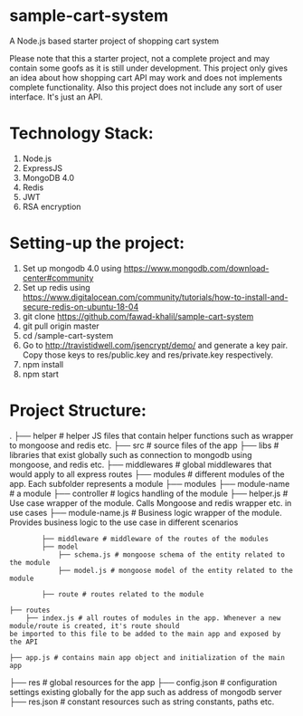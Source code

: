 # sample-cart-system
A Node.js based starter project of shopping cart system

Please note that this a starter project, not a complete project and may contain some goofs as it is still under development. This project only gives an idea about how shopping cart API may work and does not implements complete functionality. Also this project does not include any sort of user interface. It's just an API.

# Technology Stack:
1. Node.js
2. ExpressJS
3. MongoDB 4.0
4. Redis
5. JWT
6. RSA encryption

# Setting-up the project:
1. Set up mongodb 4.0 using https://www.mongodb.com/download-center#community
2. Set up redis using https://www.digitalocean.com/community/tutorials/how-to-install-and-secure-redis-on-ubuntu-18-04
3. git clone https://github.com/fawad-khalil/sample-cart-system
4. git pull origin master
5. cd <download-path>/sample-cart-system
6. Go to http://travistidwell.com/jsencrypt/demo/ and generate a key pair. Copy those keys to res/public.key and res/private.key respectively.
7. npm install
8. npm start

# Project Structure:
.
├── helper # helper JS files that contain helper functions such as wrapper to mongoose and redis etc.
├── src # source files of the app
	├── libs # libraries that exist globally such as connection to mongodb using mongoose, and redis etc.
	├── middlewares # global middlewares that would apply to all express routes
	├── modules # different modules of the app. Each subfolder represents a module
	├── modules
		├── module-name # a module
			├── controller # logics handling of the module
				├── helper.js # Use case wrapper of the module. Calls Mongoose and redis wrapper etc. in use cases
				├── module-name.js # Business logic wrapper of the module. Provides business logic to the use case in different 							scenarios
				
			├── middleware # middleware of the routes of the modules
			├── model
				├── schema.js # mongoose schema of the entity related to the module
				├── model.js # mongoose model of the entity related to the module

			├── route # routes related to the module
	
	├── routes
		├── index.js # all routes of modules in the app. Whenever a new module/route is created, it's route should 									be imported to this file to be added to the main app and exposed by the API

	├── app.js # contains main app object and initialization of the main app

├── res # global resources for the app
	├── config.json # configuration settings existing globally for the app such as address of mongodb server
	├── res.json # constant resources such as string constants, paths etc.